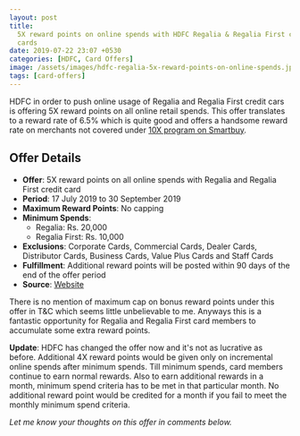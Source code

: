 ```yaml
---
layout: post
title:
  5X reward points on online spends with HDFC Regalia & Regalia First credit
  cards
date: 2019-07-22 23:07 +0530
categories: [HDFC, Card Offers]
image: /assets/images/hdfc-regalia-5x-reward-points-on-online-spends.jpg
tags: [card-offers]
---
```


HDFC in order to push online usage of Regalia and Regalia First credit cars is offering 5X reward points on all online retail spends. This offer translates to a reward rate of 6.5% which is quite good and offers a handsome reward rate on merchants not covered under [10X program on Smartbuy](/hdfc-smartbuy-10x-program-july-2019-update/).

## Offer Details

- **Offer**: 5X reward points on all online spends with Regalia and Regalia First credit card
- **Period**: 17 July 2019 to 30 September 2019
- **Maximum Reward Points**: No capping
- **Minimum Spends**:
  - Regalia: Rs. 20,000
  - Regalia First: Rs. 10,000
- **Exclusions**: Corporate Cards, Commercial Cards, Dealer Cards, Distributor Cards, Business Cards, Value Plus Cards and Staff Cards
- **Fulfillment**: Additional reward points will be posted within 90 days of the end of the offer period
- **Source**: [Website](https://offers.smartbuy.hdfcbank.com/offer_details/13041)

There is no mention of maximum cap on bonus reward points under this offer in T&C which seems little unbelievable to me. Anyways this is a fantastic opportunity for Regalia and Regalia First card members to accumulate some extra reward points.

**Update**: HDFC has changed the offer now and it's not as lucrative as before. Additional 4X reward points would be given only on incremental online spends after minimum spends. Till minimum spends, card members continue to earn normal rewards. Also to earn additional rewards in a month, minimum spend criteria has to be met in that particular month. No additional reward point would be credited for a month if you fail to meet the monthly minimum spend criteria.

_Let me know your thoughts on this offer in comments below._
